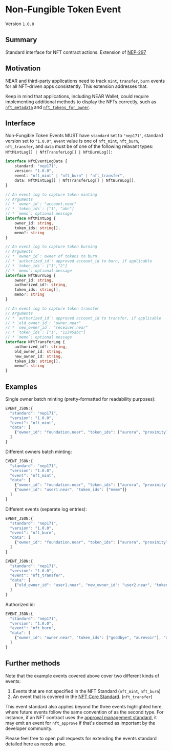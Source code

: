 # Non-Fungible Token Event

Version `1.0.0`

## Summary

Standard interface for NFT contract actions.
Extension of [NEP-297](../EventsFormat.md)

## Motivation

NEAR and third-party applications need to track `mint`, `transfer`, `burn` events for all NFT-driven apps consistently.
This extension addresses that.

Keep in mind that applications, including NEAR Wallet, could require implementing additional methods to display the NFTs correctly, such as [`nft_metadata`](Metadata.md) and [`nft_tokens_for_owner`](Enumeration.md).

## Interface

Non-Fungible Token Events MUST have `standard` set to `"nep171"`, standard version set to `"1.0.0"`, `event` value is one of `nft_mint`, `nft_burn`, `nft_transfer`, and `data` must be of one of the following relavant types: `NftMintLog[] | NftTransferLog[] | NftBurnLog[]`:

```ts
interface NftEventLogData {
    standard: "nep171",
    version: "1.0.0",
    event: "nft_mint" | "nft_burn" | "nft_transfer",
    data: NftMintLog[] | NftTransferLog[] | NftBurnLog[],
}
```

```ts
// An event log to capture token minting
// Arguments
// * `owner_id`: "account.near"
// * `token_ids`: ["1", "abc"]
// * `memo`: optional message
interface NftMintLog {
    owner_id: string,
    token_ids: string[],
    memo?: string
}

// An event log to capture token burning
// Arguments
// * `owner_id`: owner of tokens to burn
// * `authorized_id`: approved account_id to burn, if applicable
// * `token_ids`: ["1","2"]
// * `memo`: optional message
interface NftBurnLog {
    owner_id: string,
    authorized_id?: string,
    token_ids: string[],
    memo?: string
}

// An event log to capture token transfer
// Arguments
// * `authorized_id`: approved account_id to transfer, if applicable
// * `old_owner_id`: "owner.near"
// * `new_owner_id`: "receiver.near"
// * `token_ids`: ["1", "12345abc"]
// * `memo`: optional message
interface NftTransferLog {
    authorized_id?: string,
    old_owner_id: string,
    new_owner_id: string,
    token_ids: string[],
    memo?: string
}
```

## Examples

Single owner batch minting (pretty-formatted for readability purposes):

```js
EVENT_JSON:{
  "standard": "nep171",
  "version": "1.0.0",
  "event": "nft_mint",
  "data": [
    {"owner_id": "foundation.near", "token_ids": ["aurora", "proximitylabs"]}
  ]
}
```

Different owners batch minting:

```js
EVENT_JSON:{
  "standard": "nep171",
  "version": "1.0.0",
  "event": "nft_mint",
  "data": [
    {"owner_id": "foundation.near", "token_ids": ["aurora", "proximitylabs"]},
    {"owner_id": "user1.near", "token_ids": ["meme"]}
  ]
}
```

Different events (separate log entries):

```js
EVENT_JSON:{
  "standard": "nep171",
  "version": "1.0.0",
  "event": "nft_burn",
  "data": [
    {"owner_id": "foundation.near", "token_ids": ["aurora", "proximitylabs"]},
  ]
}
```

```js
EVENT_JSON:{
  "standard": "nep171",
  "version": "1.0.0",
  "event": "nft_transfer",
  "data": [
    {"old_owner_id": "user1.near", "new_owner_id": "user2.near", "token_ids": ["meme"], "memo": "have fun!"}
  ]
}
```

Authorized id:

```js
EVENT_JSON:{
  "standard": "nep171",
  "version": "1.0.0",
  "event": "nft_burn",
  "data": [
    {"owner_id": "owner.near", "token_ids": ["goodbye", "aurevoir"], "authorized_id": "thirdparty.near"}
  ]
}
```

## Further methods

Note that the example events covered above cover two different kinds of events:
1. Events that are not specified in the NFT Standard (`nft_mint`, `nft_burn`)
2. An event that is covered in the [NFT Core Standard](https://nomicon.io/Standards/NonFungibleToken/Core.html#nft-interface). (`nft_transfer`)

This event standard also applies beyond the three events highlighted here, where future events follow the same convention of as the second type. For instance, if an NFT contract uses the [approval management standard](https://nomicon.io/Standards/NonFungibleToken/ApprovalManagement.html), it may emit an event for `nft_approve` if that's deemed as important by the developer community.
 
Please feel free to open pull requests for extending the events standard detailed here as needs arise.
